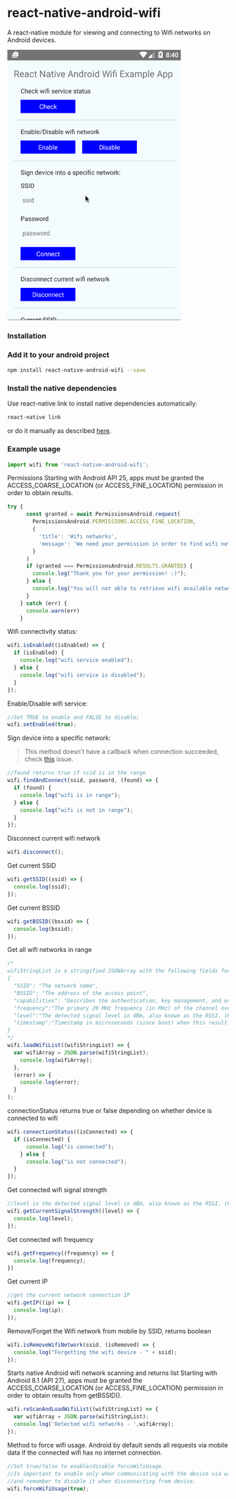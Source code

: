 # react-native-android-wifi

A react-native module for viewing and connecting to Wifi networks on Android devices.

![example app](/docs/example-app.gif)

### Installation

### Add it to your android project
```bash
npm install react-native-android-wifi --save
```

### Install the native dependencies
Use react-native link to install native dependencies automatically:
```bash
react-native link
```
or do it manually as described [here](docs/link-manually.md).

### Example usage

```javascript
import wifi from 'react-native-android-wifi';
```

Permissions
Starting with Android API 25, apps must be granted the ACCESS_COARSE_LOCATION (or ACCESS_FINE_LOCATION) permission in order to obtain results.
```javascript
try {
      const granted = await PermissionsAndroid.request(
        PermissionsAndroid.PERMISSIONS.ACCESS_FINE_LOCATION,
        {
          'title': 'Wifi networks',
          'message': 'We need your permission in order to find wifi networks'
        }
      )
      if (granted === PermissionsAndroid.RESULTS.GRANTED) {
        console.log("Thank you for your permission! :)");
      } else {
        console.log("You will not able to retrieve wifi available networks list");
      }
    } catch (err) {
      console.warn(err)
    }
```

Wifi connectivity status:
```javascript
wifi.isEnabled((isEnabled) => {
  if (isEnabled) {
    console.log("wifi service enabled");
  } else {
    console.log("wifi service is disabled");
  }
});
```

Enable/Disable wifi service:
```javascript
//Set TRUE to enable and FALSE to disable; 
wifi.setEnabled(true);
```

Sign device into a specific network:
> This method doesn't have a callback when connection succeeded, check [this](https://github.com/devstepbcn/react-native-android-wifi/issues/4) issue.

```javascript
//found returns true if ssid is in the range
wifi.findAndConnect(ssid, password, (found) => {
  if (found) {
    console.log("wifi is in range");
  } else {
    console.log("wifi is not in range");
  }
});
```

Disconnect current wifi network
```javascript
wifi.disconnect();
```

Get current SSID

```javascript
wifi.getSSID((ssid) => {
  console.log(ssid);
});
```

Get current BSSID

```javascript
wifi.getBSSID((bssid) => {
  console.log(bssid);
});
```

Get all wifi networks in range
```javascript
/*
wifiStringList is a stringified JSONArray with the following fields for each scanned wifi
{
  "SSID": "The network name",
  "BSSID": "The address of the access point",
  "capabilities": "Describes the authentication, key management, and encryption schemes supported by the access point"
  "frequency":"The primary 20 MHz frequency (in MHz) of the channel over which the client is communicating with the access point",
  "level":"The detected signal level in dBm, also known as the RSSI. (Remember its a negative value)",
  "timestamp":"Timestamp in microseconds (since boot) when this result was last seen"
}
*/
wifi.loadWifiList((wifiStringList) => {
  var wifiArray = JSON.parse(wifiStringList);
    console.log(wifiArray);
  },
  (error) => {
    console.log(error);
  }
);
```

connectionStatus returns true or false depending on whether device is connected to wifi
```javascript
wifi.connectionStatus((isConnected) => {
  if (isConnected) {
      console.log("is connected");
    } else {
      console.log("is not connected");
  }
});
```

Get connected wifi signal strength
```javascript
//level is the detected signal level in dBm, also known as the RSSI. (Remember its a negative value)
wifi.getCurrentSignalStrength((level) => {
  console.log(level);
});
```

Get connected wifi frequency
```javascript
wifi.getFrequency((frequency) => {
  console.log(frequency);
})
```

Get current IP
```javascript
//get the current network connection IP
wifi.getIP((ip) => {
  console.log(ip);
});
```

Remove/Forget the Wifi network from mobile by SSID, returns boolean
``` javascript
wifi.isRemoveWifiNetwork(ssid, (isRemoved) => {
  console.log("Forgetting the wifi device - " + ssid);
});
```

Starts native Android wifi network scanning and returns list
Starting with Android 8.1 (API 27), apps must be granted the ACCESS_COARSE_LOCATION (or ACCESS_FINE_LOCATION) permission in order to obtain results from getBSSID().
``` javascript
wifi.reScanAndLoadWifiList((wifiStringList) => {
  var wifiArray = JSON.parse(wifiStringList);
  console.log('Detected wifi networks - ',wifiArray);
});
```

Method to force wifi usage. Android by default sends all requests via mobile data if the connected wifi has no internet connection.
``` javascript
//Set true/false to enable/disable forceWifiUsage.
//Is important to enable only when communicating with the device via wifi
//and remember to disable it when disconnecting from device.
wifi.forceWifiUsage(true);
